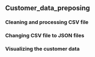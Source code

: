 ## Customer_data_preposing
### Cleaning  and processing CSV file 
### Changing CSV file to JSON files
### Visualizing the customer data
